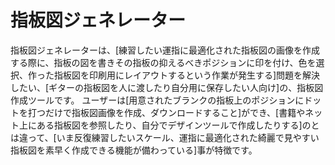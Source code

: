 # 指板図ジェネレーター
指板図ジェネレーターは、[練習したい運指に最適化された指板図の画像を作成する際に、指板の図を書きその指板の抑えるべきポジションに印を付け、色を選択、作った指板図を印刷用にレイアウトするという作業が発生する]問題を解決したい、[ギターの指板図を人に渡したり自分用に保存したい人向け]の、指板図作成ツールです。
ユーザーは[用意されたブランクの指板上のポジションにドットを打つだけで指板図画像を作成、ダウンロードすること]ができ、[書籍やネット上にある指板図を参照したり、自分でデザインツールで作成したりする]のとは違って、[いま反復練習したいスケール、運指に最適化された綺麗で見やすい指板図を素早く作成できる機能が備わっている]事が特徴です。
